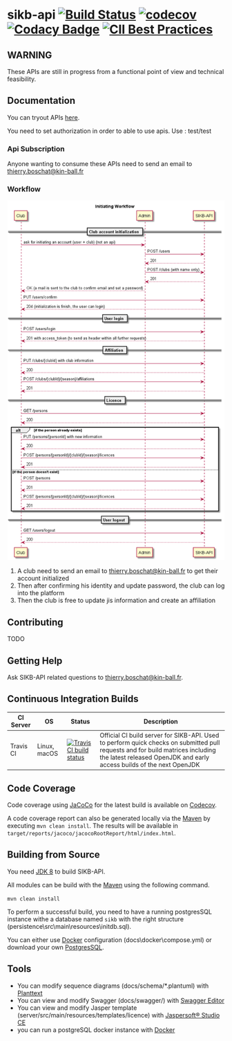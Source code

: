 # sikb-api [![Build Status](https://travis-ci.com/alexeil/sikb-api.svg?branch=master)](https://travis-ci.com/alexeil/sikb-api) [![codecov](https://codecov.io/gh/alexeil/sikb-api/branch/master/graph/badge.svg)](https://codecov.io/gh/alexeil/sikb-api) [![Codacy Badge](https://api.codacy.com/project/badge/Grade/258ba8c0d5124f799c00290f5376f4eb)](https://www.codacy.com/app/alexeil/sikb-api?utm_source=github.com&amp;utm_medium=referral&amp;utm_content=alexeil/sikb-api&amp;utm_campaign=Badge_Grade) [![CII Best Practices](https://bestpractices.coreinfrastructure.org/projects/2463/badge)](https://bestpractices.coreinfrastructure.org/projects/2463) 

## WARNING
These APIs are still in progress from a functional point of view and technical feasibility.

## Documentation

You can tryout APIs [here](http://sikb-api.eu-west-3.elasticbeanstalk.com:8080/sikb/swagger-ui/).

You need to set authorization in order to able to use apis. Use : test/test

### Api Subscription
Anyone wanting to consume these APIs need to send an email to thierry.boschat@kin-ball.fr

### Workflow

![Worflow](docs/schema/workflow.png)

1. A club need to send an email to thierry.boschat@kin-ball.fr to get their account initialized
2. Then after confirming his identity and update password, the club can log into the platform
3. Then the club is free to update jis information and create an affiliation


## Contributing

TODO

## Getting Help

Ask SIKB-API related questions to thierry.boschat@kin-ball.fr.

## Continuous Integration Builds

| CI Server | OS           | Status | Description |
| --------- | ------------ | ------ | ----------- |
| Travis CI | Linux, macOS | [![Travis CI build status](https://travis-ci.com/alexeil/sikb-api.svg?branch=master)](https://travis-ci.com/alexeil/sikb-api/) | Official CI build server for SIKB-API. Used to perform quick checks on submitted pull requests and for build matrices including the latest released OpenJDK and early access builds of the next OpenJDK |

## Code Coverage

Code coverage using [JaCoCo] for the latest build is available on [Codecov].

A code coverage report can also be generated locally via the [Maven] by
executing `mvn clean install`. The results will be available
in `target/reports/jacoco/jacocoRootReport/html/index.html`.

## Building from Source

You need [JDK 8] to build SIKB-API.

All modules can be build with the [Maven] using the following command.

`mvn clean install`

To perform a successful build, you need to have a running postgresSQL instance withe a database named `sikb` with the right structure (persistence\src\main\resources\initdb.sql). 

You can either use [Docker] configuration (docs\docker\compose.yml) or download your own [PostgresSQL].

## Tools

* You can modify sequence diagrams (docs/schema/*.plantuml) with [Planttext]
* You can view and modify Swagger (docs/swagger/) with [Swagger Editor]
* You can view and modify Jasper template (server/src/main/resources/templates/licence) with [Jaspersoft® Studio CE] 
* you can run a postgreSQL docker instance with [Docker]


[Planttext]: https://www.planttext.com/
[Swagger Editor]: https://editor.swagger.io/
[Jaspersoft® Studio CE]: https://community.jaspersoft.com/community-download/
[JaCoCo]: http://www.eclemma.org/jacoco/
[Codecov]: https://codecov.io/gh/alexeil/sikb-api
[Maven]: https://maven.apache.org/
[JDK 8]: https://jdk.java.net/8/
[PostgresSQL]: https://www.postgresql.org/
[Docker]: https://www.docker.com/
